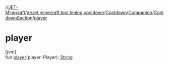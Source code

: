 //[JET-Minecraft](../../../../../index.md)/[de.jet.minecraft.tool.timing.cooldown](../../../index.md)/[Cooldown](../../index.md)/[Companion](../index.md)/[CooldownSection](index.md)/[player](player.md)

# player

[jvm]\
fun [player](player.md)(player: Player): [String](https://kotlinlang.org/api/latest/jvm/stdlib/kotlin/-string/index.html)
